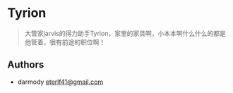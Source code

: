# Tyrion

> 大管家jarvis的得力助手Tyrion，家里的家具啊，小本本啊什么什么的都是他管着，很有前途的职位啊！
## Authors

* darmody eterlf41@gmail.com
